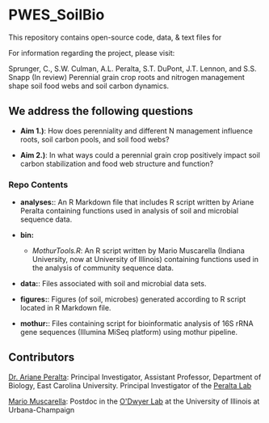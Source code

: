 # PWES_SoilBio

This repository contains open-source code, data, & text files for 

For information regarding the project, please visit: 

Sprunger, C., S.W. Culman, A.L. Peralta, S.T. DuPont, J.T. Lennon, and S.S. Snapp (In review) Perennial grain crop roots and nitrogen management shape soil food webs and soil carbon dynamics.

## We address the following questions

* **Aim 1.)**: How does perenniality and different N management influence roots, soil carbon pools, and soil food webs?

* **Aim 2.)**: In what ways could a perennial grain crop positively impact soil carbon stabilization and food web structure and function?


### Repo Contents

* **analyses:**: An R Markdown file that includes R script written by Ariane Peralta containing functions used in analysis of soil and microbial sequence data.

* **bin:** 
	* *MothurTools.R*: An R script written by Mario Muscarella (Indiana University, now at University of Illinois) containing functions used in the analysis of community sequence data.

* **data:**: Files associated with soil and microbial data sets. 

* **figures:**: Figures (of soil, microbes) generated according to R script located in R Markdown file.

* **mothur:**: Files containing script for bioinformatic analysis of 16S rRNA gene sequences (Illumina MiSeq platform) using mothur pipeline.

## Contributors

[Dr. Ariane Peralta]( ): Principal Investigator, Assistant Professor, Department of Biology, East Carolina University. Principal Investigator of the [Peralta Lab](http://www.peraltalab.com)

[Mario Muscarella](http://mmuscarella.github.io/): Postdoc in the [O'Dwyer Lab](https://publish.illinois.edu/odwyerlab/) at the University of Illinois at Urbana-Champaign